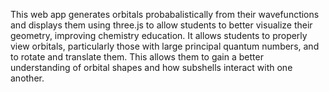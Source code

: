 This web app generates orbitals probabalistically from their wavefunctions and displays them using three.js to allow students to better visualize their geometry, improving chemistry education. It allows students to properly view orbitals, particularly those with large principal quantum numbers, and to rotate and translate them. This allows them to gain a better understanding of orbital shapes and how subshells interact with one another.